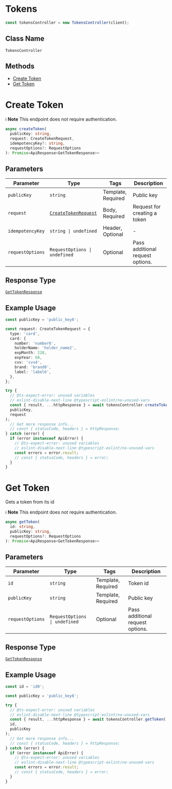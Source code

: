 # Tokens

```ts
const tokensController = new TokensController(client);
```

## Class Name

`TokensController`

## Methods

* [Create Token](../../doc/controllers/tokens.md#create-token)
* [Get Token](../../doc/controllers/tokens.md#get-token)


# Create Token

:information_source: **Note** This endpoint does not require authentication.

```ts
async createToken(
  publicKey: string,
  request: CreateTokenRequest,
  idempotencyKey?: string,
  requestOptions?: RequestOptions
): Promise<ApiResponse<GetTokenResponse>>
```

## Parameters

| Parameter | Type | Tags | Description |
|  --- | --- | --- | --- |
| `publicKey` | `string` | Template, Required | Public key |
| `request` | [`CreateTokenRequest`](../../doc/models/create-token-request.md) | Body, Required | Request for creating a token |
| `idempotencyKey` | `string \| undefined` | Header, Optional | - |
| `requestOptions` | `RequestOptions \| undefined` | Optional | Pass additional request options. |

## Response Type

[`GetTokenResponse`](../../doc/models/get-token-response.md)

## Example Usage

```ts
const publicKey = 'public_key6';

const request: CreateTokenRequest = {
  type: 'card',
  card: {
    number: 'number6',
    holderName: 'holder_name2',
    expMonth: 228,
    expYear: 68,
    cvv: 'cvv4',
    brand: 'brand0',
    label: 'label6',
  },
};

try {
  // @ts-expect-error: unused variables
  // eslint-disable-next-line @typescript-eslint/no-unused-vars
  const { result, ...httpResponse } = await tokensController.createToken(
  publicKey,
  request
);
  // Get more response info...
  // const { statusCode, headers } = httpResponse;
} catch (error) {
  if (error instanceof ApiError) {
    // @ts-expect-error: unused variables
    // eslint-disable-next-line @typescript-eslint/no-unused-vars
    const errors = error.result;
    // const { statusCode, headers } = error;
  }
}
```


# Get Token

Gets a token from its id

:information_source: **Note** This endpoint does not require authentication.

```ts
async getToken(
  id: string,
  publicKey: string,
  requestOptions?: RequestOptions
): Promise<ApiResponse<GetTokenResponse>>
```

## Parameters

| Parameter | Type | Tags | Description |
|  --- | --- | --- | --- |
| `id` | `string` | Template, Required | Token id |
| `publicKey` | `string` | Template, Required | Public key |
| `requestOptions` | `RequestOptions \| undefined` | Optional | Pass additional request options. |

## Response Type

[`GetTokenResponse`](../../doc/models/get-token-response.md)

## Example Usage

```ts
const id = 'id0';

const publicKey = 'public_key6';

try {
  // @ts-expect-error: unused variables
  // eslint-disable-next-line @typescript-eslint/no-unused-vars
  const { result, ...httpResponse } = await tokensController.getToken(
  id,
  publicKey
);
  // Get more response info...
  // const { statusCode, headers } = httpResponse;
} catch (error) {
  if (error instanceof ApiError) {
    // @ts-expect-error: unused variables
    // eslint-disable-next-line @typescript-eslint/no-unused-vars
    const errors = error.result;
    // const { statusCode, headers } = error;
  }
}
```

